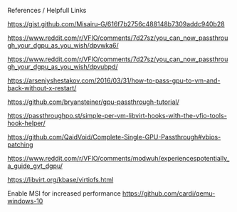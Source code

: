 References / Helpfull Links


https://gist.github.com/Misairu-G/616f7b2756c488148b7309addc940b28

https://www.reddit.com/r/VFIO/comments/7d27sz/you_can_now_passthrough_your_dgpu_as_you_wish/dpvwka6/

https://www.reddit.com/r/VFIO/comments/7d27sz/you_can_now_passthrough_your_dgpu_as_you_wish/dpvubpd/

https://arseniyshestakov.com/2016/03/31/how-to-pass-gpu-to-vm-and-back-without-x-restart/

https://github.com/bryansteiner/gpu-passthrough-tutorial/

https://passthroughpo.st/simple-per-vm-libvirt-hooks-with-the-vfio-tools-hook-helper/

https://github.com/QaidVoid/Complete-Single-GPU-Passthrough#vbios-patching

https://www.reddit.com/r/VFIO/comments/modwuh/experiencespotentially_a_guide_gvt_dgpu/

https://libvirt.org/kbase/virtiofs.html

Enable MSI for increased performance
https://github.com/cardi/qemu-windows-10
